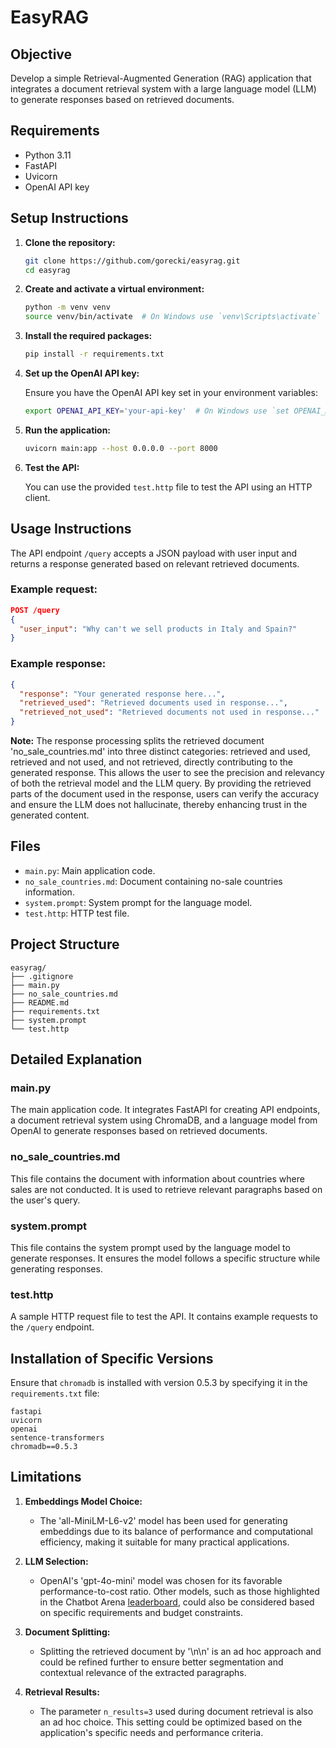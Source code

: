 # EasyRAG

## Objective
Develop a simple Retrieval-Augmented Generation (RAG) application that integrates a document retrieval system with a large language model (LLM) to generate responses based on retrieved documents.

## Requirements
- Python 3.11
- FastAPI
- Uvicorn
- OpenAI API key

## Setup Instructions

1. **Clone the repository:**

   ```sh
   git clone https://github.com/gorecki/easyrag.git
   cd easyrag
   ```

2. **Create and activate a virtual environment:**

   ```sh
   python -m venv venv
   source venv/bin/activate  # On Windows use `venv\Scripts\activate`
   ```

3. **Install the required packages:**

   ```sh
   pip install -r requirements.txt
   ```

4. **Set up the OpenAI API key:**

   Ensure you have the OpenAI API key set in your environment variables:

   ```sh
   export OPENAI_API_KEY='your-api-key'  # On Windows use `set OPENAI_API_KEY=your-api-key`
   ```

5. **Run the application:**

   ```sh
   uvicorn main:app --host 0.0.0.0 --port 8000
   ```

6. **Test the API:**

   You can use the provided `test.http` file to test the API using an HTTP client.

## Usage Instructions

The API endpoint `/query` accepts a JSON payload with user input and returns a response generated based on relevant retrieved documents.

### Example request:

```json
POST /query
{
  "user_input": "Why can't we sell products in Italy and Spain?"
}
```

### Example response:

```json
{
  "response": "Your generated response here...",
  "retrieved_used": "Retrieved documents used in response...",
  "retrieved_not_used": "Retrieved documents not used in response..."
}
```


**Note:** The response processing splits the retrieved document 'no_sale_countries.md' into three distinct categories: retrieved and used, retrieved and not used, and not retrieved, directly contributing to the generated response. This allows the user to see the precision and relevancy of both the retrieval model and the LLM query. By providing the retrieved parts of the document used in the response, users can verify the accuracy and ensure the LLM does not hallucinate, thereby enhancing trust in the generated content.


## Files

- `main.py`: Main application code.
- `no_sale_countries.md`: Document containing no-sale countries information.
- `system.prompt`: System prompt for the language model.
- `test.http`: HTTP test file.

## Project Structure

```
easyrag/
├── .gitignore
├── main.py
├── no_sale_countries.md
├── README.md
├── requirements.txt
├── system.prompt
└── test.http
```

## Detailed Explanation

### main.py

The main application code. It integrates FastAPI for creating API endpoints, a document retrieval system using ChromaDB, and a language model from OpenAI to generate responses based on retrieved documents.

### no_sale_countries.md

This file contains the document with information about countries where sales are not conducted. It is used to retrieve relevant paragraphs based on the user's query.

### system.prompt

This file contains the system prompt used by the language model to generate responses. It ensures the model follows a specific structure while generating responses.

### test.http

A sample HTTP request file to test the API. It contains example requests to the `/query` endpoint.

## Installation of Specific Versions

Ensure that `chromadb` is installed with version 0.5.3 by specifying it in the `requirements.txt` file:

```
fastapi
uvicorn
openai
sentence-transformers
chromadb==0.5.3
```

## Limitations

1. **Embeddings Model Choice:**
   - The 'all-MiniLM-L6-v2' model has been used for generating embeddings due to its balance of performance and computational efficiency, making it suitable for many practical applications.

2. **LLM Selection:**
   - OpenAI's 'gpt-4o-mini' model was chosen for its favorable performance-to-cost ratio. Other models, such as those highlighted in the Chatbot Arena [leaderboard](https://chat.lmsys.org/?leaderboard), could also be considered based on specific requirements and budget constraints.

3. **Document Splitting:**
   - Splitting the retrieved document by '\n\n' is an ad hoc approach and could be refined further to ensure better segmentation and contextual relevance of the extracted paragraphs.

4. **Retrieval Results:**
   - The parameter `n_results=3` used during document retrieval is also an ad hoc choice. This setting could be optimized based on the application's specific needs and performance criteria.
